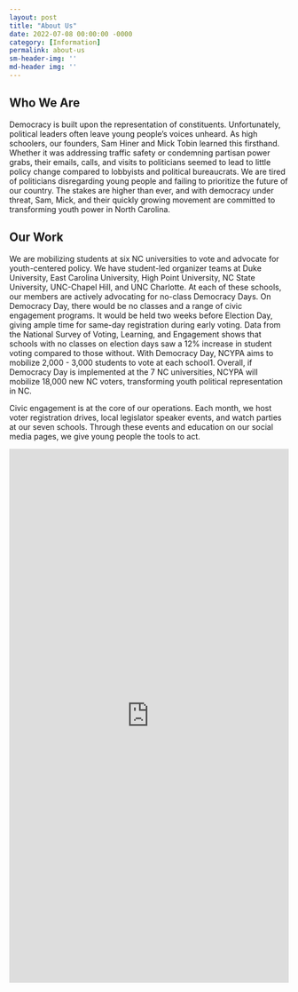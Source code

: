 ```yaml
---
layout: post
title: "About Us"
date: 2022-07-08 00:00:00 -0000
category: [Information]
permalink: about-us
sm-header-img: ''
md-header img: ''
---
```


## Who We Are

Democracy is built upon the representation of constituents. Unfortunately, political leaders often leave young people’s voices unheard. As high schoolers, our founders, Sam Hiner and Mick Tobin learned this firsthand. Whether it was addressing traffic safety or condemning partisan power grabs, their emails, calls, and visits to politicians seemed to lead to little policy change compared to lobbyists and political bureaucrats. We are tired of politicians disregarding young people and failing to prioritize the future of our country. The stakes are higher than ever, and with democracy under threat, Sam, Mick, and their quickly growing movement are committed to transforming youth power in North Carolina. 

## Our Work

We are mobilizing students at six NC universities to vote and advocate for youth-centered policy. We have student-led organizer teams at Duke University, East Carolina University, High Point University, NC State University, UNC-Chapel Hill, and UNC Charlotte. At each of these schools, our members are actively advocating for no-class Democracy Days. On Democracy Day, there would be no classes and a range of civic engagement programs. It would be held two weeks before Election Day, giving ample time for same-day registration during early voting. Data from the National Survey of Voting, Learning, and Engagement shows that schools with no classes on election days saw a 12% increase in student voting compared to those without. With Democracy Day, NCYPA aims to mobilize 2,000 - 3,000 students to vote at each school1. Overall, if Democracy Day is implemented at the 7 NC universities, NCYPA will mobilize 18,000 new NC voters, transforming youth political representation in NC. 

Civic engagement is at the core of our operations. Each month, we host voter registration drives, local legislator speaker events, and watch parties at our seven schools. Through these events and education on our social media pages, we give young people the tools to act.


<iframe src="https://docs.google.com/forms/d/e/1FAIpQLSdirKg5havotWp2KCw5m9nAfdApCesO9lVnJ5zc8SwXRuffxA/viewform?embedded=true" width="100%" height="962px" style="min-height:962px" frameborder="0" marginheight="0" marginwidth="0">Loading…</iframe>

<!--
## Stay Up to Date
Sign up for our newsletter for updates on our work, petitions and protests you can support, and voting information.

<form class="rendered-form" action="https://docs.google.com/forms/u/0/d/e/1FAIpQLSdirKg5havotWp2KCw5m9nAfdApCesO9lVnJ5zc8SwXRuffxA/formResponse"  method="post" target="hidden_iframe" onsubmit="submitted=true;">
    <div class="row">
        <div class="formbuilder-text form-group field-entry-273742155 col-xs-12 col-md-5">
            <label for="entry-273742155" class="formbuilder-text-label">First Name
                <span class="formbuilder-required">*</span></label>
            <input type="text" class="form-control" name="entry.273742155" access="false" id="entry-273742155" required="required" aria-required="true">
        </div>
        <div class="formbuilder-text form-group field-entry-439177223 col-xs-12 col-md-5 col-md-offset-2">
            <label for="entry-439177223" class="formbuilder-text-label">Last Name
                <span class="formbuilder-required">*</span></label>
            <input type="text" class="form-control" name="entry.439177223" access="false" id="entry-439177223" required="required" aria-required="true">
        </div>
    </div>
    <div class="formbuilder-text form-group field-entry-1357238476 col-xs-12">
        <label for="entry-1357238476" class="formbuilder-text-label">Email<span class="formbuilder-required">*</span></label>
        <input type="text" class="form-control" name="entry.1357238476" access="false" id="entry-1357238476" required="required" aria-required="true">
    </div>
    <div class="formbuilder-text form-group field-entry-1357718099 col-xs-12">
        <label for="entry-1357718099" class="formbuilder-text-label">Phone Number
        </label>
        <input type="text" class="form-control" name="entry.1357718099" access="false" id="entry-1357718099">
    </div>
    <div class="formbuilder-button form-group field-button-1657311047983">
        <div class="wrapper">
            <button type="submit" class="button btn-default btn" name="button-1657311047983" access="false" style="default" id="button-1657311047983">Sign Up</button>
        </div>
    </div>
</form>

<script type="text/javascript">var submitted=false;</script>
<iframe name="hidden_iframe" id="hidden_iframe" style="display:none;" onload="if(submitted)  {window.location='{{ site.url }}{{ page.url }}';}"></iframe>-->